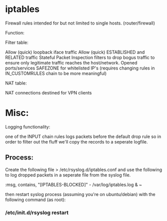 # iptables
Firewall rules intended for but not limited to single hosts. (router/firewall)

Function:

Filter table:

Allow (quick) loopback iface traffic
Allow (quick) ESTABLISHED and RELATED traffic
Stateful Packet Inspection filters to drop bogus traffic to ensure only legitimate traffic reaches the host/network.
Opened ports/services
SAFEZONE for whitelisted IP's (requires changing rules in  IN_CUSTOMRULES chain to be more meaningful)

NAT table:

 NAT connections destined for VPN clients


# Misc:

Logging functionality:

one of the INPUT chain rules logs packets before the default drop rule so in order to filter out the fluff we'll copy the records to a seperate logfile.

## Process:

Create the following file > /etc/rsyslog.d/iptables.conf
and use the following to log dropped packets in a seperate file from the syslog file.

  :msg, contains, "[IPTABLES-BLOCKED]" - /var/log/iptables.log
    & ~
    
then restart syslog process (assuming you're on ubuntu/debian) with the following command (as root):
### /etc/init.d/rsyslog restart
